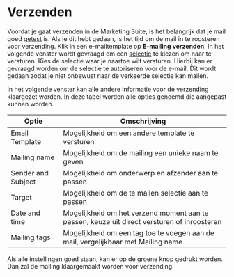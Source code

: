 # Verzenden
Voordat je gaat verzenden in de Marketing Suite, is het belangrijk dat je mail
goed [getest](./emailings-ms-testing.md) is. Als je dit hebt gedaan, is het
tijd om de mail in te roosteren voor verzending. Klik in een e-mailtemplate op
**E-mailing verzenden**. In het volgende venster wordt gevraagd om een
[selectie](./database-selections-introduction.md) te kiezen om naar te
versturen. Kies de selectie waar je naartoe wilt versturen. Hierbij kan er
gevraagd worden om de selectie te autoriseren voor de e-mail. Dit wordt gedaan
zodat je niet onbewust naar de verkeerde selectie kan mailen.

In het volgende venster kan alle andere informatie voor de verzending
klaargezet worden. In deze tabel worden alle opties genoemd die aangepast
kunnen worden.

| Optie              | Omschrijving                                                                                 |
|--------------------|----------------------------------------------------------------------------------------------|
| Email Template     | Mogelijkheid om een andere template te versturen                                             |
| Mailing name       | Mogelijkheid om de mailing een unieke naam te geven                                          |
| Sender and Subject | Mogelijkheid om onderwerp en afzender aan te passen                                          |
| Target             | Mogelijkheid om de te mailen selectie aan te passen                                          |
| Date and time      | Mogelijkheid om het verzend moment aan te passen, keuze uit direct versturen of inroosteren  |
| Mailing tags       | Mogelijkheid om een tag toe te voegen aan de mail, vergelijkbaar met Mailing name            |

Als alle instellingen goed staan, kan er op de groene knop gedrukt worden. Dan
zal de mailing klaargemaakt worden voor verzending.
